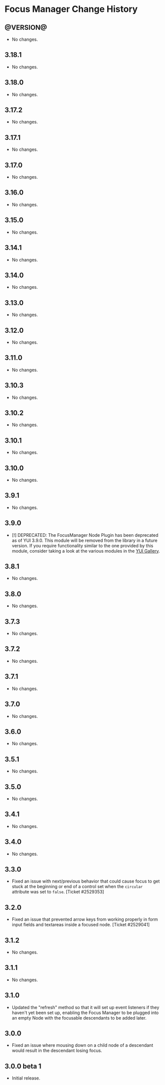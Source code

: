 Focus Manager Change History
============================

@VERSION@
------

* No changes.

3.18.1
------

* No changes.

3.18.0
------

* No changes.

3.17.2
------

* No changes.

3.17.1
------

* No changes.

3.17.0
------

* No changes.

3.16.0
------

* No changes.

3.15.0
------

* No changes.

3.14.1
------

* No changes.

3.14.0
------

* No changes.

3.13.0
------

* No changes.

3.12.0
------

* No changes.

3.11.0
------

* No changes.

3.10.3
------

* No changes.

3.10.2
------

* No changes.

3.10.1
------

* No changes.

3.10.0
------

* No changes.

3.9.1
-----

* No changes.

3.9.0
-----

* [!] DEPRECATED: The FocusManager Node Plugin has been deprecated as of
  YUI 3.9.0.  This module will be removed from the library in a future version.
  If you require functionality similar to the one provided by this module,
  consider taking a look  at the various modules in the
  [YUI Gallery](http://yuilibrary.com/gallery/).

3.8.1
-----

  * No changes.

3.8.0
-----

  * No changes.

3.7.3
-----

* No changes.

3.7.2
-----

* No changes.

3.7.1
-----

* No changes.

3.7.0
-----

* No changes.

3.6.0
-----

* No changes.

3.5.1
-----

  * No changes.

3.5.0
-----

  * No changes.


3.4.1
-----

  * No changes.


3.4.0
-----

  * No changes.


3.3.0
-----
 * Fixed an issue with next/previous behavior that could cause focus to get
   stuck at the beginning or end of a control set when the `circular`
   attribute was set to `false`. [Ticket #2529353]


3.2.0
-----

  * Fixed an issue that prevented arrow keys from working properly in form
    input fields and textareas inside a focused node. [Ticket #2529041]


3.1.2
-----

  * No changes.


3.1.1
-----

  * No changes.

3.1.0
-----

  * Updated the "refresh" method so that it will set up event listeners if they
    haven't yet been set up, enabling the Focus Manager to be plugged into an
    empty Node with the focusable descendants to be added later.


3.0.0
-----

  * Fixed an issue where mousing down on a child node of a descendant would
    result in the descendant losing focus.


3.0.0 beta 1
------------

  * Initial release.
